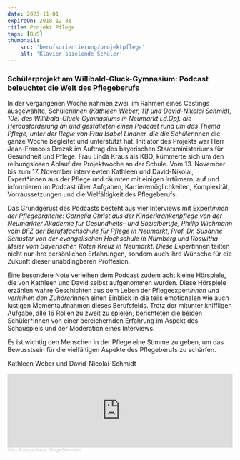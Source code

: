 ```yaml
---
date: 2023-11-01
expireOn: 2018-12-31
title: Projekt Pflege
tags: [BuS]
thumbnail: 
    src: 'berufsorientierung/projektpflege'
    alt: 'Klavier spielende Schüler' 
---
```


### Schülerprojekt am Willibald-Gluck-Gymnasium: Podcast beleuchtet die Welt des Pflegeberufs

In der vergangenen Woche nahmen zwei, im Rahmen eines Castings ausgewählte, Schüler*innen (Kathleen Weber, 11f und David-Nikolai Schmidt, 10e) des Willibald-Gluck-Gymnasiums in Neumarkt i.d.Opf. die Herausforderung an und gestalteten einen Podcast rund um das Thema Pflege, unter der Regie von Frau Isabel Lindner, die die Schüler*innen die ganze Woche begleitet und unterstützt hat. Initiator des Projekts war Herr Jean-Francois Drozak im Auftrag des bayerischen Staatsministeriums für Gesundheit und Pflege. Frau Linda Kraus als KBO, kümmerte sich um den reibungslosen Ablauf der Projektwoche an der Schule. Vom 13. November bis zum 17. November interviewten Kathleen und David-Nikolai, Expert*innen aus der Pflege und räumten mit einigen Irrtümern, auf und informieren im Podcast über Aufgaben, Karrieremöglichkeiten,  Komplexität, Vorraussetzungen und die Vielfältigkeit des Pflegeberufs.

Das Grundgerüst des Podcasts besteht aus vier Interviews mit Expert*innen der Pflegebranche: Cornelia Christ aus der Kinderkrankenpflege von der Neumarkter Akademie für Gesundheits– und Sozialberufe, Phillip Wichmann vom BFZ der Berufsfachschule für Pflege in Neumarkt, Prof. Dr. Susanne Schuster von der evangelischen Hochschule in Nürnberg und Roswitha Meier vom Bayerischen Roten Kreuz in Neumarkt. Diese Expert*innen teilten nicht nur ihre persönlichen Erfahrungen, sondern auch ihre Wünsche für die Zukunft dieser unabdingbaren Proffesion.

Eine besondere Note verleihen dem Podcast zudem acht kleine Hörspiele, die von Kathleen und David selbst aufgenommen wurden. Diese Hörspiele erzählen wahre Geschichten aus dem Leben der Pflegeexpert*innen und verleihen den Zuhörer*innen einen Einblick in die teils emotionalen wie auch lustigen Momentaufnahmen dieses Berufsfelds. Trotz der mitunter kniffligen Aufgabe, alle 16 Rollen zu zweit zu spielen, berichteten die beiden Schüler*innen von einer bereichernden Erfahrung im Aspekt des Schauspiels und der Moderation eines Interviews. 

Es ist wichtig den Menschen in der Pflege eine Stimme zu geben, um das Bewusstsein für die vielfältigen Aspekte des Pflegeberufs zu schärfen.

Kathleen Weber und David-Nicolai-Schmidt

<iframe width='100%' height='166' scrolling='no' frameborder='no' allow='autoplay' src='https://w.soundcloud.com/player/?url=https%3A//api.soundcloud.com/tracks/1673004774&color=ff5500&show_comments=false'></iframe><div style='font-size: 10px; color: #cccccc;line-break: anywhere;word-break: normal;overflow: hidden;white-space: nowrap;text-overflow: ellipsis; font-family: Interstate,Lucida Grande,Lucida Sans Unicode,Lucida Sans,Garuda,Verdana,Tahoma,sans-serif;font-weight: 100;'><a href='https://soundcloud.com/info-946328072' title='Info' target='_blank' style='color: #cccccc; text-decoration: none;'>Info</a> · <a href='https://soundcloud.com/info-946328072/podcast-neue-pflege-neumarkt' title='Podcast Neue Pflege Neumarkt' target='_blank' style='color: #cccccc; text-decoration: none;'>Podcast Neue Pflege Neumarkt</a></div>